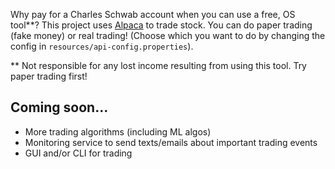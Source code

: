 Why pay for a Charles Schwab account when you can use a free, OS tool**? This project uses [Alpaca](https://alpaca.markets/algotrading) to trade stock. You can do paper trading (fake money) or real trading! (Choose which you want to do by changing the config in `resources/api-config.properties`).

** Not responsible for any lost income resulting from using this tool. Try paper trading first!

## Coming soon...
- More trading algorithms (including ML algos)
- Monitoring service to send texts/emails about important trading events
- GUI and/or CLI for trading
